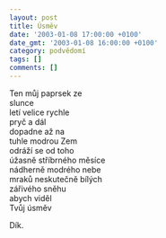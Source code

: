 ```yaml
---
layout: post
title: Úsměv
date: '2003-01-08 17:00:00 +0100'
date_gmt: '2003-01-08 16:00:00 +0100'
category: podvědomí
tags: []
comments: []
---
```


<p>Ten můj paprsek ze <br>slunce<br>letí velice rychle <br>pryč a dál<br>dopadne až na<br>tuhle modrou Zem<br>odráží se od toho<br>úžasně stříbrného měsíce<br>nádherně modrého nebe<br>mraků neskutečně bílých<br>zářivého sněhu<br>abych viděl<br>Tvůj úsměv</p>
<p class="oranz">Dík.</p>
